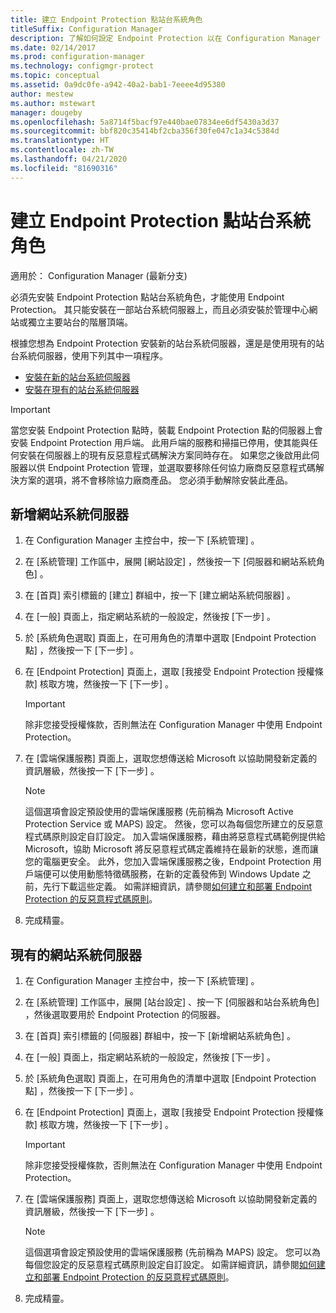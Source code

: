 ```yaml
---
title: 建立 Endpoint Protection 點站台系統角色
titleSuffix: Configuration Manager
description: 了解如何設定 Endpoint Protection 以在 Configuration Manager 用戶端電腦上管理安全性和惡意程式碼。
ms.date: 02/14/2017
ms.prod: configuration-manager
ms.technology: configmgr-protect
ms.topic: conceptual
ms.assetid: 0a9dc0fe-a942-40a2-bab1-7eeee4d95380
author: mestew
ms.author: mstewart
manager: dougeby
ms.openlocfilehash: 5a8714f5bacf97e440bae07834ee6df5430a3d37
ms.sourcegitcommit: bbf820c35414bf2cba356f30fe047c1a34c5384d
ms.translationtype: HT
ms.contentlocale: zh-TW
ms.lasthandoff: 04/21/2020
ms.locfileid: "81690316"
---
```

# <a name="create-an-endpoint-protection-point-site-system-role"></a>建立 Endpoint Protection 點站台系統角色

適用於：  Configuration Manager (最新分支)

必須先安裝 Endpoint Protection 點站台系統角色，才能使用 Endpoint Protection。 其只能安裝在一部站台系統伺服器上，而且必須安裝於管理中心網站或獨立主要站台的階層頂端。

根據您想為 Endpoint Protection 安裝新的站台系統伺服器，還是是使用現有的站台系統伺服器，使用下列其中一項程序。
- [安裝在新的站台系統伺服器](#new-site-system-server)
- [安裝在現有的站台系統伺服器](#existing-site-system-server)

> [!IMPORTANT]
>  當您安裝 Endpoint Protection 點時，裝載 Endpoint Protection 點的伺服器上會安裝 Endpoint Protection 用戶端。 此用戶端的服務和掃描已停用，使其能與任何安裝在伺服器上的現有反惡意程式碼解決方案同時存在。 如果您之後啟用此伺服器以供 Endpoint Protection 管理，並選取要移除任何協力廠商反惡意程式碼解決方案的選項，將不會移除協力廠商產品。 您必須手動解除安裝此產品。

## <a name="new-site-system-server"></a>新增網站系統伺服器

1.  在 Configuration Manager 主控台中，按一下 [系統管理]  。

2.  在 [系統管理]  工作區中，展開 [網站設定]  ，然後按一下 [伺服器和網站系統角色]  。

3.  在 [首頁]  索引標籤的 [建立]  群組中，按一下 [建立網站系統伺服器]  。

4.  在 [一般]  頁面上，指定網站系統的一般設定，然後按 [下一步]  。

5.  於 [系統角色選取]  頁面上，在可用角色的清單中選取 [Endpoint Protection 點]  ，然後按一下 [下一步]  。

6.  在 [Endpoint Protection]  頁面上，選取 [我接受 Endpoint Protection 授權條款]  核取方塊，然後按一下 [下一步]  。

    > [!IMPORTANT]
    >  除非您接受授權條款，否則無法在 Configuration Manager 中使用 Endpoint Protection。

7.  在 [雲端保護服務]  頁面上，選取您想傳送給 Microsoft 以協助開發新定義的資訊層級，然後按一下 [下一步]  。

    > [!NOTE]
    >  這個選項會設定預設使用的雲端保護服務 (先前稱為 Microsoft Active Protection Service 或 MAPS) 設定。 然後，您可以為每個您所建立的反惡意程式碼原則設定自訂設定。 加入雲端保護服務，藉由將惡意程式碼範例提供給 Microsoft，協助 Microsoft 將反惡意程式碼定義維持在最新的狀態，進而讓您的電腦更安全。 此外，您加入雲端保護服務之後，Endpoint Protection 用戶端便可以使用動態特徵碼服務，在新的定義發佈到 Windows Update 之前，先行下載這些定義。 如需詳細資訊，請參閱[如何建立和部署 Endpoint Protection 的反惡意程式碼原則](endpoint-antimalware-policies.md)。

8.  完成精靈。


## <a name="existing-site-system-server"></a>現有的網站系統伺服器

1.  在 Configuration Manager 主控台中，按一下 [系統管理]  。

2.  在 [系統管理]  工作區中，展開 [站台設定]  、按一下 [伺服器和站台系統角色]  ，然後選取要用於 Endpoint Protection 的伺服器。

3.  在 [首頁]  索引標籤的 [伺服器]  群組中，按一下 [新增網站系統角色]  。

4.  在 [一般]  頁面上，指定網站系統的一般設定，然後按 [下一步]  。

5.  於 [系統角色選取]  頁面上，在可用角色的清單中選取 [Endpoint Protection 點]  ，然後按一下 [下一步]  。

6.  在 [Endpoint Protection]  頁面上，選取 [我接受 Endpoint Protection 授權條款]  核取方塊，然後按一下 [下一步]  。

    > [!IMPORTANT]
    >  除非您接受授權條款，否則無法在 Configuration Manager 中使用 Endpoint Protection。

7.  在 [雲端保護服務]  頁面上，選取您想傳送給 Microsoft 以協助開發新定義的資訊層級，然後按一下 [下一步]  。

    > [!NOTE]
    >  這個選項會設定預設使用的雲端保護服務 (先前稱為 MAPS) 設定。 您可以為每個您設定的反惡意程式碼原則設定自訂設定。 如需詳細資訊，請參閱[如何建立和部署 Endpoint Protection 的反惡意程式碼原則](endpoint-antimalware-policies.md)。

8.  完成精靈。
